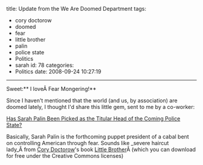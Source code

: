 title: Update from the We Are Doomed Department
tags:
  - cory doctorow
  - doomed
  - fear
  - little brother
  - palin
  - police state
  - Politics
  - sarah
id: 78
categories:
  - Politics
date: 2008-09-24 10:27:19
---

Sweet:** I loveÂ Fear Mongering!**

Since I haven't mentioned that the world (and us, by association) are doomed lately, I thought I'd share this little gem, sent to me by a co-worker:

[Has Sarah Palin Been Picked as the Titular Head of the Coming Police State?](http://www.alternet.org/story/100069/has_sarah_palin_been_picked_as_the_titular_head_of_the_coming_police_state/?page=entire)

Basically, Sarah Palin is the forthcoming puppet president of a cabal bent on controlling American through fear. Sounds like _severe haircut lady_Â from [Cory Doctorow](http://craphound.com/ "Craphound: Cory Doctorow")'s book [Little Brother](http://craphound.com/littlebrother/download/ "Little Brother")Â (which you can download for free under the Creative Commons licenses)
